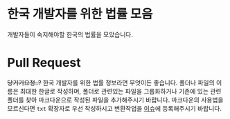 # 한국 개발자를 위한 법률 모음
개발자들이 숙지해야할 한국의 법률을 모았습니다.

# Pull Request
~~당기기요청..?~~
한국 개발자를 위한 법률 정보라면 무엇이든 좋습니다.
폴더나 파일의 이름은 최대한 한글로 작성하며,
폴더로 관련있는 파일을
그룹화하거나 기존에 있는 관련 폴더를 찾아
마크다운으로 작성된 파일을 추가해주시기 바랍니다.
마크다운의 사용법을 모르신다면 `txt` 확장자로 우선 작성하시고
변환작업을 [이슈](https://github.com/tmdgus0084/kor-law-for-dev/issues)에 
등록해주시기 바랍니다.
